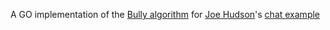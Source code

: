A GO implementation of the [Bully algorithm](https://en.wikipedia.org/wiki/Bully_algorithm) for [Joe Hudson](https://github.com/jhudson8)'s [chat example](https://github.com/jhudson8/golang-chat-example)
